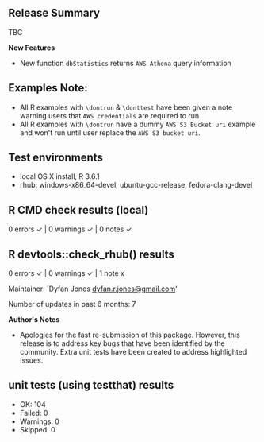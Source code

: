 ## Release Summary
TBC

**New Features**
* New function `dbStatistics` returns `AWS Athena` query information 

## Examples Note:
* All R examples with `\dontrun` & `\donttest` have been given a note warning users that `AWS credentials` are required to run
* All R examples with `\dontrun` have a dummy `AWS S3 Bucket uri` example and won't run until user replace the `AWS S3 bucket uri`.

## Test environments
* local OS X install, R 3.6.1
* rhub: windows-x86_64-devel, ubuntu-gcc-release, fedora-clang-devel

## R CMD check results (local)
0 errors ✓ | 0 warnings ✓ | 0 notes ✓

## R devtools::check_rhub() results
0 errors ✓ | 0 warnings ✓ | 1 note x

  Maintainer: 'Dyfan Jones <dyfan.r.jones@gmail.com>'
  
  Number of updates in past 6 months: 7

**Author's Notes**
* Apologies for the fast re-submission of this package. However, this release is to address key bugs that have been identified by the community. Extra unit tests have been created to address highlighted issues.

## unit tests (using testthat) results
* OK:       104
* Failed:   0
* Warnings: 0
* Skipped:  0